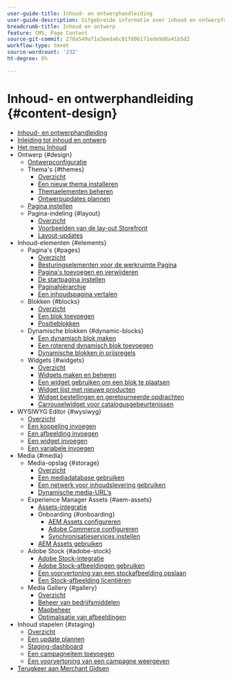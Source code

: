 ```yaml
---
user-guide-title: Inhoud- en ontwerphandleiding
user-guide-description: Uitgebreide informatie over inhoud en ontwerpfuncties voor Adobe Commerce en Magento Open Source beheerders en eCommerce-marketers.
breadcrumb-title: Inhoud en ontwerp
feature: CMS, Page Content
source-git-commit: 270a549af1a3eeda6c01f806171ede9d8a41b5d2
workflow-type: tm+mt
source-wordcount: '232'
ht-degree: 0%

---
```



# Inhoud- en ontwerphandleiding {#content-design}

- [Inhoud- en ontwerphandleiding](guide-overview.md)
- [Inleiding tot inhoud en ontwerp](introduction.md)
- [Het menu Inhoud](content-menu.md)
- Ontwerp {#design}
   - [Ontwerpconfiguratie](configuration.md)
   - Thema&#39;s {#themes}
      - [Overzicht](themes.md)
      - [Een nieuw thema installeren](theme-install.md)
      - [Themaelementen beheren](theme-assets.md)
      - [Ontwerpupdates plannen](schedule.md)
   - [Pagina instellen](page-setup.md)
   - Pagina-indeling {#layout}
      - [Overzicht](page-layout.md)
      - [Voorbeelden van de lay-out Storefront](page-layout-examples.md)
      - [Layout-updates](layout-updates.md)
- Inhoud-elementen {#elements}
   - Pagina&#39;s {#pages}
      - [Overzicht](pages.md)
      - [Besturingselementen voor de werkruimte Pagina](pages-workspace.md)
      - [Pagina&#39;s toevoegen en verwijderen](page-add.md)
      - [De startpagina instellen](page-home-new.md)
      - [Paginahiërarchie](page-hierarchy.md)
      - [Een inhoudspagina vertalen](page-translate.md)
   - Blokken {#blocks}
      - [Overzicht](blocks.md)
      - [Een blok toevoegen](block-add.md)
      - [Positieblokken](block-position.md)
   - Dynamische blokken {#dynamic-blocks}
      - [Een dynamisch blok maken](dynamic-blocks.md)
      - [Een roterend dynamisch blok toevoegen](dynamic-blocks-rotate.md)
      - [Dynamische blokken in prijsregels](dynamic-blocks-price-rules.md)
   - Widgets {#widgets}
      - [Overzicht](widgets.md)
      - [Widgets maken en beheren](widget-create.md)
      - [Een widget gebruiken om een blok te plaatsen](widget-static-block.md)
      - [Widget lijst met nieuwe producten](widget-new-products-list.md)
      - [Widget bestellingen en geretourneerde opdrachten](widget-orders-returns.md)
      - [Carrouselwidget voor catalogusgebeurtenissen](widget-event-carousel.md)
- WYSIWYG Editor {#wysiwyg}
   - [Overzicht](editor.md)
   - [Een koppeling invoegen](editor-insert-link.md)
   - [Een afbeelding invoegen](editor-insert-image.md)
   - [Een widget invoegen](editor-widget.md)
   - [Een variabele invoegen](editor-insert-variable.md)
- Media {#media}
   - Media-opslag {#storage}
      - [Overzicht](media-storage.md)
      - [Een mediadatabase gebruiken](media-storage-database.md)
      - [Een netwerk voor inhoudslevering gebruiken](media-storage-content-delivery-network.md)
      - [Dynamische media-URL&#39;s](catalog-urls-dynamic-media.md)
   - Experience Manager Assets {#aem-assets}
      - [Assets-integratie](aem-assets.md)
      - Onboarding {#onboarding}
         - [AEM Assets configureren](aem-assets-configure-aem.md)
         - [Adobe Commerce configureren](aem-assets-configure-commerce.md)
         - [Synchronisatieservices instellen](aem-assets-setup-synchronization.md)
      - [AEM Assets gebruiken](aem-assets-manage.md)
   - Adobe Stock {#adobe-stock}
      - [Adobe Stock-integratie](adobe-stock.md)
      - [Adobe Stock-afbeeldingen gebruiken](adobe-stock-manage.md)
      - [Een voorvertoning van een stockafbeelding opslaan](adobe-stock-save-preview.md)
      - [Een Stock-afbeelding licentiëren](adobe-stock-license-image.md)
   - Media Gallery {#gallery}
      - [Overzicht](media-gallery.md)
      - [Beheer van bedrijfsmiddelen](media-gallery-asset-management.md)
      - [Mapbeheer](media-gallery-folder-management.md)
      - [Optimalisatie van afbeeldingen](media-gallery-image-optimization.md)
- Inhoud stapelen {#staging}
   - [Overzicht](content-staging.md)
   - [Een update plannen](content-staging-scheduled-update.md)
   - [Staging-dashboard](content-staging-dashboard.md)
   - [Een campagneitem toevoegen](content-staging-add-item.md)
   - [Een voorvertoning van een campagne weergeven](content-staging-preview.md)
- [ Terugkeer aan Merchant Gidsen ](https://experienceleague.adobe.com/en/docs/commerce-admin/user-guides/home)

